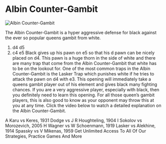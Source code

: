 # Albin Counter-Gambit

![Albin Counter-Gambit](https://www.thechesswebsite.com/wp-content/uploads/2012/07/albin2.jpg)


The Albin Counter-Gambit is a hyper aggressive defense for black against the ever so popular queens gambit from white.
1. d4 d5
2. c4 e5
Black gives up his pawn on e5 so that his d pawn can be nicely placed on d4. This pawn is a huge thorn in the side of white and there are many trap that come from the Albin Counter-Gambit that white has to be on the lookout for. One of the most common traps in the Albin Counter-Gambit is the Lasker Trap which punishes white if he tries to attack the pawn on d4 with e3.
This opening will immediately take a queens gambit player out of his element and gives black many fighting chances. If you are a very aggressive player, especially with black, then you definitely need to learn this opening. For all those queen’s gambit players, this is also good to know as your opponent may throw this at you at any time.
Click the video below to watch a detailed explanation on the Albin Counter-Gambit.




A Karu vs Keres, 1931
Dodge vs J R Houghteling, 1904
I Sokolov vs Morozevich, 2005
H Wagner vs W Schoenmann, 1919
Lasker vs Alekhine, 1914
Spassky vs V Mikenas, 1959
Get Unlimited Access To All Of Our Strategies, Practice Games And More